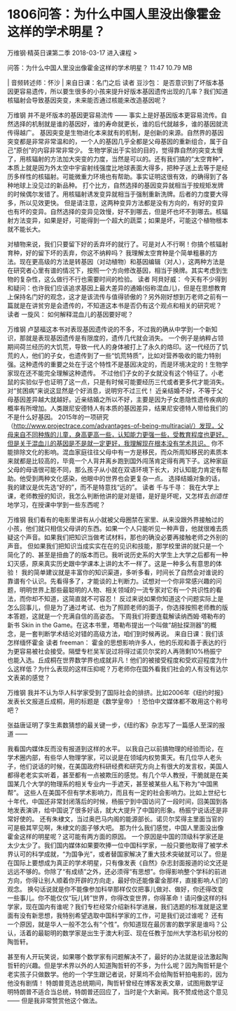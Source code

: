 # 1806问答：为什么中国人里没出像霍金这样的学术明星？


万维钢·精英日课第二季
2018-03-17
进入课程 >

问答：为什么中国人里没出像霍金这样的学术明星？
11:47 10.79 MB

| 音频转述师：怀沙 |
来自日课：名门之后
读者 豆沙包：
是否意识到了坏版本基因更容易遗传，所以要生很多的小孩来提升好版本基因遗传出现的几率？我们知道核辐射会导致基因突变，未来能否通过核能来改造基因呢？

万维钢
并不是坏版本的基因更容易流传 —— 事实上是好基因版本更容易流传。自然选择的机制就是谁的基因好，谁的寿命就更长，谁的后代就越多，谁的基因就流传得越广。
基因突变是生物进化本来就有的机制，是创新的来源。自然界的基因突变都是非常非常温和的，一个人的基因几乎全都是父母基因的重新组合，属于自己“原创”的内容非常非常少。
生物学家出于实验的目的，觉得靠自然的突变太慢了，用核辐射的方法加大突变的力度，当然是可以的。还有我们搞的“太空育种”，本质上就是因为外太空中宇宙射线强度比地球表面大得多，把种子送上去等于是经历多样性的核辐射。可能微重力环境也有帮助。事实证明这很有效，的确得到了各种地球上没见过的新品种。
打个比方，自然选择的基因变异就相当于按规矩发牌的时候偶尔发错了。用核辐射诱发变异就相当于强制重新洗牌。后者的力度要大得多，所以见效更快。
但是请注意，这两种变异方法都是没有方向的，有好的变异也有坏的变异。自然选择的变异见效慢，好不到哪去，但是坏也坏不到哪去。核辐射方法变异，如果是好，可能得到一个超大的蔬菜；如果是坏，可能这个植物根本就不能长大。

对植物来说，我们只要留下好的丢弃坏的就行了。可是对人不行啊！你搞个核辐射育种，好的留下坏的丢弃，你这不纳粹吗？
我理解太空育种是个简单粗暴的方法。现在更高级的方法是转基因（对动植物）和基因编辑（对人），这两种方法是在研究者心里有谱的情况下，按照一个方向修改基因，相当于换牌。其实考虑到生物的复杂性，这么做行不行也需要时间的检验。
读者 阿貝好威：
今天有不少得到和疑问：也许我们应该追求基因上最大差异的通婚(俗称混血儿)，但是在思想教育上保持名门好的观念，这才是该流传与值得骄傲的？另外刚好想到万老师之前有一篇就是在讲贫穷是会遗传的，不知道这本书是否仍有这个观点和相关的研究呢？
读者 一旋风：
如何解释混血儿的基因要好呢？

万维钢
卢瑟福这本书对表现基因遗传说的不多，不过我的确从中学到一个新知识，那就是表现基因遗传是有限度的，遗传几代就会消失。
一个例子是纳粹占领期间荷兰经历的大饥荒，导致一代人的身体被打上了永久的烙印。这一代经历了饥荒的人，他们的子女，也遗传到了一些“饥荒特质”，比如对营养吸收的能力特别强。这种遗传的重要之处在于这个特性不是基因决定的，而是环境决定的！生物学家现在还不能完全理解这种遗传。
不过他们子女的子女就没有这个特征了。小老鼠的实验似乎也证明了这一点，只是有时候可能要经历三代或者更多代才能消失。对“贫困病”来说这显然是个好消息，说明穷不过三代！
近亲结婚不好，不等于父母基因差异越大就越好。近亲结婚之所以不好，主要是因为子女患隐性遗传疾病的概率有所增加。人类跟尼安德特人有本质的基因差异，结果尼安德特人带给我们的不是什么好基因。
2015年的一项研究（http://www.projectrace.com/advantages-of-being-multiracial/）发现，父母来自不同种族的儿童，身高更高一些，认知能力更强一些，受教育程度也更好。但是关于混血儿的基因是不是就一定更好，我理解现在根本没有学术共识。
你不能排除文化的影响。混血家庭往往父母中有一方是移民，而众所周知移民的素质本来就都是比较高的，毕竟一个人背井离乡跑到国外闯荡肯定得有两下子。这种家庭父母的母语很可能不同，那么孩子从小就在双语环境下长大，对认知能力肯定有帮助。他受到两种文化感染，他眼中的世界也会更复杂一点。
选择结婚对象的话，我的建议是优先选“好的”，而不是特意找“远的”。
读者 千与千寻：
我在大学上课，老师教授的知识，我怎么判断他讲的是对是错，是好是坏呢，又怎样去*创造性*地学习，在授课中学到一些东西呢？

万维钢
我们看有的电影里讲有从小就被父母圈禁在家里、从来没跟外界接触过的小孩，他们就只相信父母讲的东西。如果一个人只能听见一种声音，他就很难去质疑这个声音。如果我们把知识当做考试材料，那也的确没必要再接触老师之外别的声音。
但如果我们把知识当成实实在在的见识和技能，那学校里讲的就只是一个简化了的、甚至是扭曲了的版本而已。我听说历史系的大学生上大学之后都有一种幻灭感，原来真实历史跟中学课本上讲的太不一样了。这是一种多么有意思的体验！
我的简单建议就是丰富你的知识渠道，多听多看，时间长了自然会对谁说的靠谱有个认识。先看得多了，才能谈的上判断力。试想对一个你非常感兴趣的问题，明明世界上那些最聪明的人物、相关领域的一流专家对它有一个共识性的看法，而你却不知道，这简直就不可容忍！
反过来说如果你知道这个问题实际上是怎么回事儿，但是为了通过考试、也为了照顾老师的面子，你选择按照老师教的版本答题，这就是一个充满自信的高姿态。
下周我们将要连载解读纳西姆·塔勒布的新书 Skin in the Game。在这本书里，塔勒布提出一个叫做“胡扯探测器”的概念，是一套判断学术结论对错的高级方法，咱们到时候再说。
来自日课：我们该怎样缅怀霍金
读者 freeman：
霍金的思想影响许多人，他的乐观和善于表达的行为更容易被社会接受。隔壁专栏吴军说过将得过诺贝尔奖的人再筛剩10%杨振宁也能入选。丘成桐在世界数学界也成就非凡！他们的被接受程度和受欢迎程度为什么这样低？为什么表现的这样压抑呢？万老师你在国外看我们社会的人有没有达尔文表弟的感觉？

万维钢
我并不认为华人科学家受到了国际社会的排挤。比如2006年《纽约时报》发表长文报道丘成桐，用的标题是《数学皇帝》！恐怕中文媒体都不敢用这个称号吧？

张益唐证明了孪生素数猜想的最关键一步，《纽约客》杂志写了一篇感人至深的报道 —— 

我看国内媒体反而没有报道到这样的水平。
以我自己以前搞物理的经验而论，在学术圈内部，有些华人物理学家，可以说是在领域内权势熏天。有几位华人老头子，他们说话的时候，在美国政府科研经费和研究方向上有很大的发言权，美国人都得老老实实听着，甚至都有一点被欺压的感觉。有几个华人教授，干脆就是在美国某几个大学的物理系的相关专业内一手遮天，甚至被某些人私下称为“中国黑帮”。
这些人在美国不但有学术影响力，而且有一定的社会影响力。比如上世纪七十年代，中国还非常封闭落后的时候，杨振宁到中国访问了一段时间，回美国到各地发表演讲，给中国说了很多好话，就大大提升了中国的形象。杨振宁说话还是非常好使的。
还有朱棣文，当过奥巴马内阁的能源部长。诺贝尔奖得主里面当官的可是极其罕见啊，朱棣文的面子够大吧。
那为什么我们感觉，中国人里面没出像霍金这样的明星呢？这可能有两方面的原因。
一个原因是中国的顶级科学家还是太少太少了。我们国内媒体如果要吹捧一位中国科学家，一般只要他取得了被学术界认可的科学成就，“为国争光”，或者替国家解决了重大技术突破就可以了。但是在国际上要想成为真正的学术明星，只有像发表《自然》杂志封面报道的论文还是远远不够的。你除了“有成绩”之外，还必须得“有思想”。你得影响整个学科的前进方向，你得让别人顺着你开辟的方向走，最好你还能像霍金那样，直接影响人们的观念。
换句话说就是你不能像参加科举那样仅仅把事儿做对、做好，你还得改变一些事儿。你不能仅仅“玩儿转”世界，你得改变世界，你得革命！请问像这样的科学家，现在国内有谁呢？我们专栏经常介绍新科学进展，我们选题的标准就是这里面有没有新思想，我特别希望选取中国科学家的工作，可是我们说过谁呢？
还有一个原因，就是华人一般不怎么有“个性”。你知道现在最厉害的数学家是谁吗？公认，活着的最聪明的数学家是出生于澳大利亚、现在任教于加州大学洛杉矶分校的陶哲轩。

甚至有人开玩笑说，如果哪个数学家有问题解决不了，最好的办法就是设法激起陶哲轩的兴趣。但是学术界以外的人知道陶哲轩的不多，为什么呢？因为陶哲轩是个老实孩子只做数学。他的一个学生跟记者说，好莱坞不会给陶哲轩拍电影的，因为他没有剧情！
特朗普竞选总统期间，陶哲轩曾经在博客发表文章，试图用数学证明特朗普不适合当总统，特朗普还回应了，当时是个大新闻。我不赞成他这个意见 —— 但是我非常赞赏他这个做法。